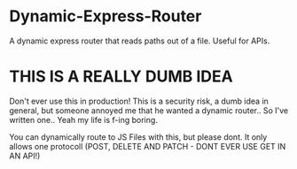 # Dynamic-Express-Router
A dynamic express router that reads paths out of a file. Useful for APIs.

# THIS IS A REALLY DUMB IDEA
Don't ever use this in production! This is a security risk, a dumb idea in general, but someone annoyed me that he wanted a dynamic router.. So I've written one.. Yeah my life is f-ing boring.

You can dynamically route to JS Files with this, but please dont. It only allows one protocoll (POST, DELETE AND PATCH - DONT EVER USE GET IN AN API!)
